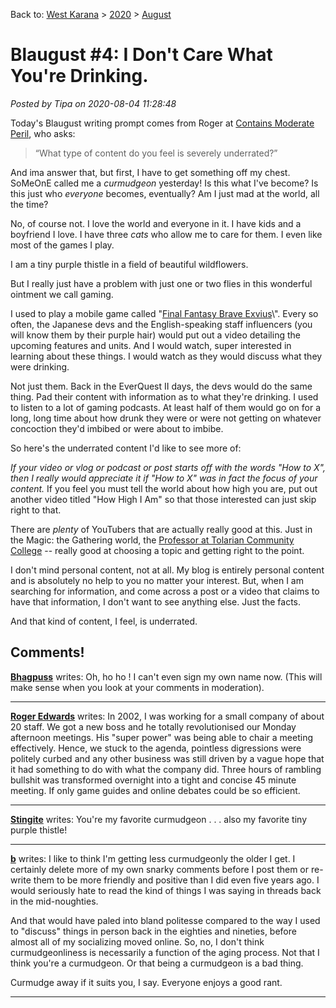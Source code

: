 Back to: [West Karana](/posts/westkarana.md) > [2020](/posts/2020/westkarana.md) > [August](./westkarana.md)
# Blaugust #4: I Don't Care What You're Drinking.

*Posted by Tipa on 2020-08-04 11:28:48*


Today's Blaugust writing prompt comes from Roger at [Contains Moderate Peril](\"https://www.containsmoderateperil.com/blog/2020/8/3/3-types-of-underrated-content\"), who asks:




> “What type of content do you feel is severely underrated?”



And ima answer that, but first, I have to get something off my chest. SoMeOnE called me a *curmudgeon* yesterday! Is this what I've become? Is this just who *everyone* becomes, eventually? Am I just mad at the world, all the time?



No, of course not. I love the world and everyone in it. I have kids and a boyfriend I love. I have three *cats* who allow me to care for them. I even like most of the games I play.



I am a tiny purple thistle in a field of beautiful wildflowers.



But I really just have a problem with just one or two flies in this wonderful ointment we call gaming.



I used to play a mobile game called \"[Final Fantasy Brave Exvius](\"https://www.finalfantasyexvius.com/\")\". Every so often, the Japanese devs and the English-speaking staff influencers (you will know them by their purple hair) would put out a video detailing the upcoming features and units. And I would watch, super interested in learning about these things. I would watch as they would discuss what they were drinking.



Not just them. Back in the EverQuest II days, the devs would do the same thing. Pad their content with information as to what they're drinking. I used to listen to a lot of gaming podcasts. At least half of them would go on for a long, long time about how drunk they were or were not getting on whatever concoction they'd imbibed or were about to imbibe.



So here's the underrated content I'd like to see more of:



*If your video or vlog or podcast or post starts off with the words \"How to X\", then I really would appreciate it if \"How to X\" was in fact the focus of your content.* If you feel you must tell the world about how high you are, put out another video titled \"How High I Am\" so that those interested can just skip right to that.



There are *plenty* of YouTubers that are actually really good at this. Just in the Magic: the Gathering world, the [Professor at Tolarian Community College](\"https://www.youtube.com/channel/UC7-hR5EfgpM6oHfiGDkxfMA\") -- really good at choosing a topic and getting right to the point.



I don't mind personal content, not at all. My blog is entirely personal content and is absolutely no help to you no matter your interest. But, when I am searching for information, and come across a post or a video that claims to have that information, I don't want to see anything else. Just the facts.



And that kind of content, I feel, is underrated.



## Comments!

**[Bhagpuss](http://bhagpuss.blogspot.com)** writes: Oh, ho ho ! I can't even sign my own name now. (This will make sense when you look at your comments in moderation).

---

**[Roger Edwards](http://www.containsmoderateperil.com/blog/)** writes: In 2002, I was working for a small company of about 20 staff. We got a new boss and he totally revolutionised our Monday afternoon meetings. His \"super power\" was being able to chair a meeting effectively. Hence, we stuck to the agenda, pointless digressions were politely curbed and any other business was still driven by a vague hope that it had something to do with what the company did. Three hours of rambling bullshit was transformed overnight into a tight and concise 45 minute meeting. If only game guides and online debates could be so efficient.

---

**[Stingite](https://thefriendlynecromancer.blogspot.com/)** writes: You're my favorite curmudgeon . . . also my favorite tiny purple thistle!

---

**[b](http://bhagpuss.blogspot.com)** writes: I like to think I'm getting less curmudgeonly the older I get. I certainly delete more of my own snarky comments before I post them or re-write them to be more friendly and positive than I did even five years ago. I would seriously hate to read the kind of things I was saying in threads back in the mid-noughties.

And that would have paled into bland politesse compared to the way I used to \"discuss\" things in person back in the eighties and nineties, before almost all of my socializing moved online. So, no, I don't think curmudgeonliness is necessarily a function of the aging process. Not that I think you're a curmudgeon. Or that being a curmudgeon is a bad thing.

Curmudge away if it suits you, I say. Everyone enjoys a good rant.

---

